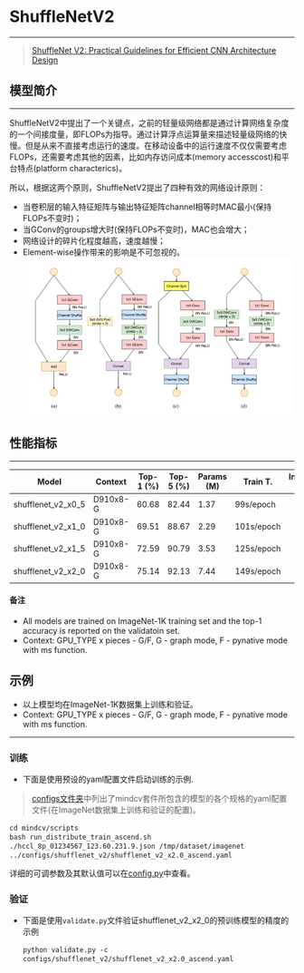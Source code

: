 # ShuffleNetV2

***
> [ShuffleNet V2: Practical Guidelines for Efficient CNN Architecture Design](https://arxiv.org/pdf/1807.11164.pdf)

## 模型简介

***
ShuffleNetV2中提出了一个关键点，之前的轻量级网络都是通过计算网络复杂度的一个间接度量，即FLOPs为指导。通过计算浮点运算量来描述轻量级网络的快慢。但是从来不直接考虑运行的速度。在移动设备中的运行速度不仅仅需要考虑FLOPs，还需要考虑其他的因素，比如内存访问成本(memory accesscost)和平台特点(platform characterics)。

所以，根据这两个原则，ShuffleNetV2提出了四种有效的网络设计原则：

- 当卷积层的输入特征矩阵与输出特征矩阵channel相等时MAC最小(保持FLOPs不变时)；
- 当GConv的groups增大时(保持FLOPs不变时)，MAC也会增大；
- 网络设计的碎片化程度越高，速度越慢；
- Element-wise操作带来的影响是不可忽视的。
  ![](./ShuffleNetV2_Block.png)

## 性能指标

***

| Model              | Context  | Top-1 (%) | Top-5 (%) | Params (M) | Train T.   | Infer T. | Download  | Config  | Log     |
| ------------------ | -------- | --------- | --------- | ---------- | ---------- | -------- | --------- | ------- | ------- |
| shufflenet_v2_x0_5 | D910x8-G | 60.68     | 82.44     | 1.37       | 99s/epoch  |          | [model]() | [cfg]() | [log]() |
| shufflenet_v2_x1_0 | D910x8-G | 69.51     | 88.67     | 2.29       | 101s/epoch |          | [model]() | [cfg]() | [log]() |
| shufflenet_v2_x1_5 | D910x8-G | 72.59     | 90.79     | 3.53       | 125s/epoch |          | [model]() | [cfg]() | [log]() |
| shufflenet_v2_x2_0 | D910x8-G | 75.14     | 92.13     | 7.44       | 149s/epoch |          | [model]() | [cfg]() | [log]() |

#### 备注

- All models are trained on ImageNet-1K training set and the top-1 accuracy is reported on the validatoin set.
- Context: GPU_TYPE x pieces - G/F, G - graph mode, F - pynative mode with ms function.  

## 示例

- 以上模型均在ImageNet-1K数据集上训练和验证。
- Context: GPU_TYPE x pieces - G/F, G - graph mode, F - pynative mode with ms function.  

***

### 训练

- 下面是使用预设的yaml配置文件启动训练的示例.

> [configs文件夹](../../configs)中列出了mindcv套件所包含的模型的各个规格的yaml配置文件(在ImageNet数据集上训练和验证的配置)。

  ```shell
cd mindcv/scripts
bash run_distribute_train_ascend.sh ./hccl_8p_01234567_123.60.231.9.json /tmp/dataset/imagenet ../configs/shufflenet_v2/shufflenet_v2_x2.0_ascend.yaml
  ```

详细的可调参数及其默认值可以在[config.py](../../config.py)中查看。

### 验证

- 下面是使用`validate.py`文件验证shufflenet_v2_x2_0的预训练模型的精度的示例

  ```shell
  python validate.py -c configs/shufflenet_v2/shufflenet_v2_x2.0_ascend.yaml
  ```
